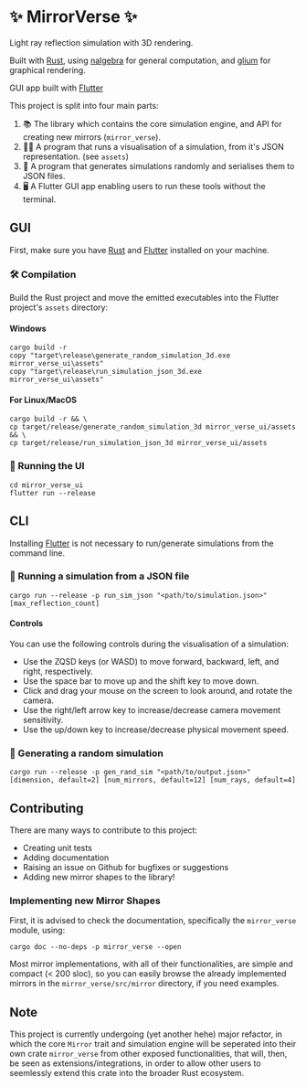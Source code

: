 # ✨ MirrorVerse ✨

Light ray reflection simulation with 3D rendering.

Built with [Rust](https://www.rust-lang.org/), using [nalgebra](https://nalgebra.org/) for general computation, and [glium](https://github.com/glium/glium) for graphical rendering.

GUI app built with [Flutter](https://flutter.dev/)

This project is split into four main parts:

1. 📚 The library which contains the core simulation engine, and API for creating new mirrors (`mirror_verse`).
2. 🏃‍♂️ A program that runs a visualisation of a simulation, from it's JSON representation. (see `assets`)
3. 🔀 A program that generates simulations randomly and serialises them to JSON files.
4. 🖥️ A Flutter GUI app enabling users to run these tools without the terminal.

## GUI

First, make sure you have [Rust](https://www.rust-lang.org/) and [Flutter](https://flutter.dev/) installed on your machine.

### 🛠️ Compilation

Build the Rust project and move the emitted executables into the Flutter project's `assets` directory:

#### Windows

```shell
cargo build -r
copy "target\release\generate_random_simulation_3d.exe mirror_verse_ui\assets"
copy "target\release\run_simulation_json_3d.exe mirror_verse_ui\assets"
```

#### For Linux/MacOS

```shell
cargo build -r && \
cp target/release/generate_random_simulation_3d mirror_verse_ui/assets && \
cp target/release/run_simulation_json_3d mirror_verse_ui/assets
```

### 🚀 Running the UI

```shell
cd mirror_verse_ui
flutter run --release
```

## CLI

Installing [Flutter](https://flutter.dev/) is not necessary to run/generate simulations from the command line.

### 🔬 Running a simulation from a JSON file

```shell
cargo run --release -p run_sim_json "<path/to/simulation.json>" [max_reflection_count]
```

#### Controls

You can use the following controls during the visualisation of a simulation:

- Use the ZQSD keys (or WASD) to move forward, backward, left, and right, respectively.
- Use the space bar to move up and the shift key to move down.
- Click and drag your mouse on the screen to look around, and rotate the camera.
- Use the right/left arrow key to increase/decrease camera movement sensitivity.
- Use the up/down key to increase/decrease physical movement speed.

### 🔄 Generating a random simulation

```shell
cargo run --release -p gen_rand_sim "<path/to/output.json>" [dimension, default=2] [num_mirrors, default=12] [num_rays, default=4]
```

## Contributing

There are many ways to contribute to this project:

- Creating unit tests
- Adding documentation
- Raising an issue on Github for bugfixes or suggestions
- Adding new mirror shapes to the library!

### Implementing new Mirror Shapes

First, it is advised to check the documentation, specifically the `mirror_verse` module, using:

```shell
cargo doc --no-deps -p mirror_verse --open
```

Most mirror implementations, with all of their functionalities, are simple and compact (< 200 sloc), so you can easily browse the already implemented mirrors in the `mirror_verse/src/mirror` directory, if you need examples.

## Note

This project is currently undergoing (yet another hehe) major refactor, in which the core `Mirror` trait and simulation engine will be seperated into their own crate `mirror_verse` from other exposed functionalities, that will, then, be seen as extensions/integrations, in order to allow other users to seemlessly extend this crate into the broader Rust ecosystem.
